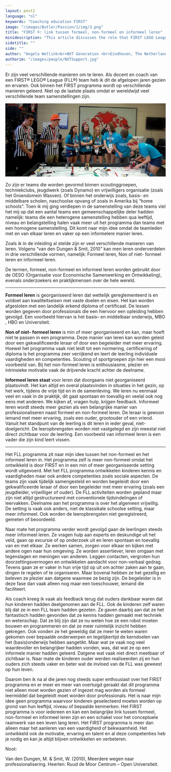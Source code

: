 ```yaml
---
layout: post2
language: "nl"
keywords: "Coaching education FIRST"
image: "/images/Butler/Passion/1/img/3.png"
title: "FIRST ®: link tussen formeel, non-formeel en informeel leren"
minidescription: "This article discusses the role that FIRST LEGO League can play in education."
sidetitle: ""
side: ""
author: "Angela Wellink<br>NXT Generation <br>Eindhoven, The Netherlands"
authorim: "/images/people/NXTSupport.jpg"
---
```


Er zijn veel verschillende manieren om te leren. Als docent en coach van een FIRST® LEGO® League (FLL®) team heb ik dit de afgelopen jaren gezien en ervaren. Ook binnen het FIRST programma wordt op verschillende manieren geleerd. Niet op de laatste plaats omdat er wereldwijd veel verschillende team samenstellingen zijn. 

![](/images/coachcorner/NXTGeneration.jpg)


Zo zijn er teams die worden gevormd binnen scoutinggroepen, techniekclubs, jeugdwerk (zoals Dynamo) en vrijwilligers organisatie (zoals het Groendomein Wasven). Of binnen het onderwijs zoals, basis- en middelbare scholen, naschoolse opvang of zoals in Amerika bij “home schools”. Toen ik mij ging verdiepen in de samenstelling van deze teams viel het mij op dat een aantal teams een gemeenschappelijke deler hadden namelijk: teams die een heterogene samenstelling hebben qua leeftijd, niveau en belangstelling halen vaak meer uit het programma dan teams met een homogene samenstelling. Dit komt naar mijn idee omdat de teamleden met en van elkaar leren en vaker op een informelere manier leren.

Zoals ik in de inleiding al stelde zijn er veel verschillende manieren van leren. Volgens “van den Dungen & Smit, 2010”  kan men leren onderverdelen in drie verschillende vormen, namelijk: Formeel leren, Non of niet- formeel leren en informeel leren.

De termen, formeel, non-formeel en informeel leren worden gebruikt door de OESO (Organisatie voor Economische Samenwerking en Ontwikkeling), evenals onderzoekers en praktijkmensen over de hele wereld. 

---

<b>Formeel leren</b> is georganiseerd leren dat wettelijk gereglementeerd is en voldoet aan kwaliteitseisen met vaste doelen en eisen. Het kan worden afgesloten met een landelijk erkend diploma of certificaat. De lessen worden gegeven door professionals die een hiervoor een opleiding hebben gevolgd. Een voorbeeld hiervan is het basis– en middelbaar onderwijs, MBO , HBO en Universiteit.

<b>Non of niet- formeel leren</b> is min of meer georganiseerd en kan,  maar hoeft niet te passen in een  programma.  Deze manier van leren kan worden geleid door een gekwalificeerde leraar of door een begeleider met meer ervaring. Hoewel het programma vaak niet leidt tot een normering, certificering of diploma is het programma zeer verrijkend en leert de leerling individuele vaardigheden en competenties. Scouting of sportgroepen zijn hier een mooi voorbeeld van. Bij het non-formeel leren is enthousiasme, plezier en intrinsieke motivatie vaak de drijvende kracht achter de deelname. 

<b>Informeel leren staat</b> voor leren dat doorgaans niet georganiseerd plaatsvindt. Het kan altijd en overal plaatsvinden in situaties in het gezin, op het werk, tijdens de vrije tijd en in de samenleving. We leren nu eenmaal veel en vaak in de praktijk, dit gaat spontaan en toevallig en veelal ook nog eens met anderen. We kijken af, vragen hulp, krijgen feedback. Informeel leren wordt steeds meer gezien als een belangrijke manier van professionaliseren naast formeel en non-formeel leren. De leraar is gewoon iemand met meer ervaring, zoals een ouder, grootouder of een vriend. Vanuit het standpunt van de leerling is dit leren in ieder geval, niet-doelgericht. De leeropbrengsten worden niet vastgelegd en zijn meestal niet direct zichtbaar voor de leerling. Een voorbeeld van informeel leren is een vader die zijn kind leert vissen.

---


Het FLL programma zit naar mijn idee tussen het non-formeel en het informeel leren in. Het programma zelf is meer non-formeel omdat het ontwikkeld is door FIRST en in een min of meer georganiseerde setting wordt uitgevoerd.  Met het FLL programma ontwikkelen kinderen kennis en vaardigheden maar ook andere competenties zoals sociale aspecten. De teams zijn vaak tijdelijk samengesteld en worden begeleidt door een gekwalificeerde leraar of door een begeleider met meer ervaring (zoals een jeugdleider, vrijwilliger of ouder). De FLL activiteiten worden gepland maar zijn niet altijd gestructureerd met conventionele tijdsindelingen of leervakken. Deelname aan het programma is over het algemeen vrijwillig. De setting is vaak ook anders, niet de klassikale schoolse setting, maar meer informeel.  Ook worden de leeropbrengsten niet geregistreerd, gemeten of beoordeeld. 

Naar mate het programma verder wordt gevolgd gaan de leerlingen steeds meer informeel leren. Ze vragen hulp aan experts en deskundige uit het veld, gaan op excursie of op onderzoek uit en leren spontaan en toevallig van en met elkaar. Ze werken samen, zorgen voor elkaar en kijken met andere ogen naar hun omgeving. Ze worden assertiever, leren omgaan met tegenslagen en meningen van anderen. Leggen contacten, vergroten hun doorzettingsvermogen en ontwikkelen aandacht voor non-verbaal gedrag. Tevens gaan ze er vaker in hun vrije tijd op uit om achter zaken aan te gaan, dingen te regelen of te organiseren. Maar bovenal hebben ze het gezellig en beleven ze plezier aan datgene waarmee ze bezig zijn. De begeleider is in deze fase dan vaak alleen nog maar een toeschouwer, iemand die faciliteert.

Als coach kreeg ik vaak als feedback terug dat ouders dankbaar waren dat hun kinderen hadden deelgenomen aan de FLL. Ook de kinderen zelf waren blij dat ze in een FLL team hadden gezeten. Ze gaven daarbij aan dat ze het fantastisch hadden gevonden dat ze kennis hadden gemaakt met techniek en wetenschap. Dat ze blij zijn dat ze nu weten hoe ze een robot moeten bouwen en programmeren en dat ze meer ruimtelijk inzicht hebben gekregen. Ook vonden ze het geweldig dat ze meer te weten waren gekomen over bepaalde onderwerpen en tegelijkertijd de kerndoelen van het (basis)onderwijs hebben aangetikt. Maar wat ze vaak nog veel waardevoller en belangrijker hadden vonden, was, dat wat ze op een informele manier hadden geleerd. Datgene wat vaak niet direct meetbaar of zichtbaar is. Naar mate de kinderen ouder werden realiseerden zij en hun ouders zich steeds vaker en beter wat de invloed van de FLL was geweest op hun leven. 

Daarom ben ik na al die jaren nog steeds super enthousiast over het FIRST programma en er meer en meer van overtuigd geraakt dat dit programma niet alleen moet worden gezien of ingezet mag worden als formeel leermiddel dat begeleidt moet worden door professionals. Het is naar mijn idee geen programma waarvoor kinderen geselecteerd moeten worden op grond van hun leeftijd, niveau of bepaalde kenmerken. Het FIRST programma is voor iedereen en kan een belangrijke link tussen formeel, non-formeel en informeel leren zijn en een schakel voor het conceptuele raamwerk van een leven lang leren. Het FIRST programma is meer dan alleen maar het aanleren van een vaardigheid of bekwaamheid. Het ontwikkeld ook de motivatie, ervaring en talent en al deze competenties heb je nodig en kan je altijd blijven ontwikkelen en verbeteren. 

Noot:

Van den Dungen, M. & Smit, W. (2010), Meerdere wegen naar professionalisering. Heerlen: Ruud de Moor Centrum – Open Universiteit.
